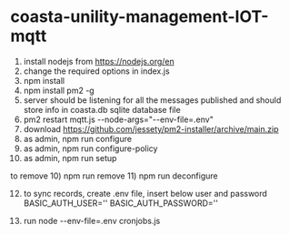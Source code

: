 # coasta-unility-management-IOT-mqtt

1) install nodejs from https://nodejs.org/en
2) change the required options in index.js
2) npm install
3) npm install pm2 -g
5) server should be listening for all the messages published and should store info in coasta.db sqlite database file
6) pm2 restart mqtt.js --node-args="--env-file=.env"
7) download https://github.com/jessety/pm2-installer/archive/main.zip
8) as admin, npm run configure
9) as admin, npm run configure-policy
10) as admin, npm run setup


to remove 
10) npm run remove
11) npm run deconfigure

12) to sync records, create .env file, insert below user and password
    BASIC_AUTH_USER=''
    BASIC_AUTH_PASSWORD='' 

 13) run node --env-file=.env cronjobs.js
